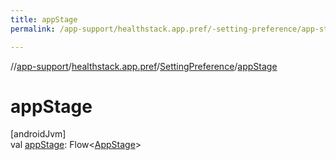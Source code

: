 ```yaml
---
title: appStage
permalink: /app-support/healthstack.app.pref/-setting-preference/app-stage.html

---
```

//[app-support](/app-support.html)/[healthstack.app.pref](../index.html)/[SettingPreference](index.html)/[appStage](app-stage.html)



# appStage



[androidJvm]\
val [appStage](app-stage.html): Flow&lt;[AppStage](../-app-stage/index.html)&gt;




